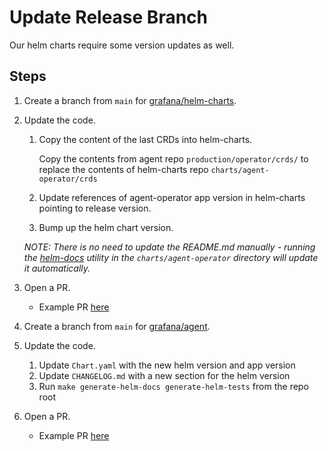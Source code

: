 # Update Release Branch

Our helm charts require some version updates as well.

## Steps

1. Create a branch from `main` for [grafana/helm-charts](https://github.com/grafana/helm-charts).

2. Update the code.

    1. Copy the content of the last CRDs into helm-charts.
        
        Copy the contents from agent repo `production/operator/crds/` to replace the contents of helm-charts repo `charts/agent-operator/crds`
        
    2. Update references of agent-operator app version in helm-charts pointing to release version.
    3. Bump up the helm chart version.
    
    *NOTE: There is no need to update the README.md manually - running the 
[helm-docs](https://github.com/norwoodj/helm-docs) utility in the `charts/agent-operator` directory 
will update it automatically.*

2. Open a PR.

    - Example PR [here](https://github.com/grafana/helm-charts/pull/2233)

3. Create a branch from `main` for [grafana/agent](https://github.com/grafana/agent).

4. Update the code.
    
    1. Update `Chart.yaml` with the new helm version and app version
    2. Update `CHANGELOG.md` with a new section for the helm version
    3. Run `make generate-helm-docs generate-helm-tests` from the repo root

5. Open a PR.

    - Example PR [here](https://github.com/grafana/agent/pull/3126)